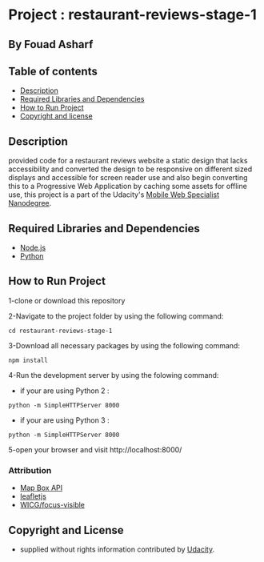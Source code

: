 # Project : restaurant-reviews-stage-1
## By  Fouad Asharf

## Table of contents
- [Description](#description)
- [Required Libraries and Dependencies](#required-libraries-and-dependencies)
- [How to Run Project](#how-to-run-project)
- [Copyright and license](#copyright-and-license)

## Description
provided code for a restaurant reviews website a static design that lacks accessibility and converted the design to be responsive on different sized displays and accessible for screen reader use and also begin converting this to a Progressive Web Application by caching some assets for offline use, this project is a part of the Udacity's [Mobile Web Specialist
Nanodegree](https://www.udacity.com/course/mobile-web-specialist-nanodegree--nd024).


## Required Libraries and Dependencies
* [Node.js](https://nodejs.org/en/)
* [Python](https://www.python.org/downloads/)

## How to Run Project

1-clone or download this repository

2-Navigate to the project folder by using the following command:

```
cd restaurant-reviews-stage-1
```

3-Download all necessary packages by using the following command:
```
npm install
```

4-Run the development server by using the folowing command:
  - if your are using Python 2 :
  
```
python -m SimpleHTTPServer 8000 
```

  - if your are using Python 3 :
  
  ```
python -m SimpleHTTPServer 8000 
```

5-open your browser and visit  http://localhost:8000/
 

### Attribution
* [Map Box API](https://www.mapbox.com/install/)
* [leafletjs](https://leafletjs.com/)
* [WICG/focus-visible](https://github.com/WICG/focus-visible)


## Copyright and License
- supplied without rights information contributed by [Udacity](http://www.udacity.com).

